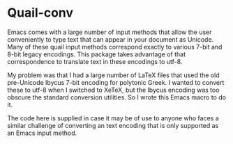 # Quail-conv

Emacs comes with a large number of input methods that allow the user conveniently to type text that can appear in your document as Unicode.  Many of these quail input methods correspond exactly to various 7-bit and 8-bit legacy encodings.  This package takes advantage of that correspondence to translate text in these encodings to utf-8.

My problem was that I had a large number of LaTeX files that used the old pre-Unicode Ibycus 7-bit encoding for polytonic Greek.  I wanted to convert these to utf-8 when I switched to XeTeX, but the Ibycus encoding was too obscure the standard conversion utilities.  So I wrote this Emacs macro to do it.

The code here is supplied in case it may be of use to anyone who faces a similar challenge of converting an text encoding that is only supported as an Emacs input method.
